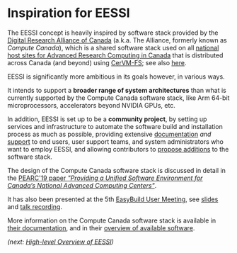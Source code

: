 # Inspiration for EESSI

The EESSI concept is heavily inspired by software stack provided by the
[Digital Research Alliance of Canada](https://alliancecan.ca/en/about/alliance) (a.k.a. The Alliance, formerly known as *Compute Canada*), which is a shared software stack used on all
[national host sites for Advanced Research Computing in Canada](
https://alliancecan.ca/en/services/advanced-research-computing/federation/national-host-sites)
that is distributed across Canada (and beyond) using [CerVM-FS](../cvmfs/what-is-cvmfs.md);
see also [here](../cvmfs/flagship-repositories.md#the-alliance).

EESSI is significantly more ambitious in its goals however, in various ways.

It intends to support a **broader range of system architectures** than what is currently supported by the
Compute Canada software stack, like Arm 64-bit microprocessors, accelerators beyond NVIDIA GPUs, etc.

In addition, EESSI is set up to be a **community project**, by setting up services and infrastructure to automate the
software build and installation process as much as possible, providing extensive [documentation](https://eessi.io/docs/)
*and* [support](https://www.eessi.io/docs/support/) to end users, user support teams, and system administrators
who want to employ EESSI, and allowing contributors to [propose
additions](https://www.eessi.io/docs/adding_software/overview/) to the software stack.

The design of the Compute Canada software stack is discussed in detail in the
[PEARC'19 paper *"Providing a Unified Software Environment for Canada’s National Advanced Computing Centers"*](
https://dl.acm.org/doi/10.1145/3332186.3332210).

It has also been presented at the 5th [EasyBuild User Meeting](https://easybuild.io/eum), see
[slides](https://easybuild.io/eum23/eum23_008_Digital-Research-Alliance-Canada.pdf) and
[talk recording](https://www.youtube.com/watch?v=gRNYp4gQKls).

More information on the Compute Canada software stack is available in
[their documentation](https://docs.alliancecan.ca/wiki/Accessing_CVMFS/en),
and in their [overview of available software](https://docs.alliancecan.ca/wiki/Available_software).


*(next: [High-level Overview of EESSI](high-level-design.md))*
